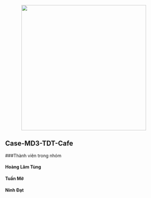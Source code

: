 <p align="center"><a href="https://laravel.com" target="_blank"><img src="https://raw.githubusercontent.com/laravel/art/master/logo-lockup/5%20SVG/2%20CMYK/1%20Full%20Color/laravel-logolockup-cmyk-red.svg" width="400"></a></p>


## Case-MD3-TDT-Cafe

###Thành viên trong nhóm
#### Hoàng Lâm Tùng
#### Tuấn Mỡ
#### Ninh Đạt

